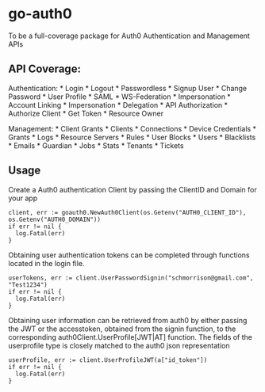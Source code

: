 # go-auth0
To be a full-coverage package for Auth0 Authentication and Management APIs

## API Coverage:

  Authentication:
    * Login
    * Logout
    * Passwordless
    * Signup User
    * Change Password
    * User Profile
    * SAML
    * WS-Federation
    * Impersonation
    * Account Linking
    * Impersonation
    * Delegation
    * API Authorization
        * Authorize Client
        * Get Token
        * Resource Owner

  Management:
    * Client Grants
    * Clients
    * Connections
    * Device Credentials
    * Grants
    * Logs
    * Resource Servers
    * Rules
    * User Blocks
    * Users
    * Blacklists
    * Emails
    * Guardian
    * Jobs
    * Stats
    * Tenants
    * Tickets

## Usage

Create a Auth0 authentication Client by passing the ClientID and Domain for your app
```
client, err := goauth0.NewAuth0Client(os.Getenv("AUTH0_CLIENT_ID"), os.Getenv("AUTH0_DOMAIN"))
if err != nil {
  log.Fatal(err)
}
```

Obtaining user authentication tokens can be completed through functions located in
the login file.
```
userTokens, err := client.UserPasswordSignin("schmorrison@gmail.com", "Test1234")
if err != nil {
  log.Fatal(err)
}
```

Obtaining user information can be retrieved from auth0 by either passing the JWT or the accesstoken,
obtained from the signin function, to the corresponding auth0Client.UserProfile[JWT|AT] function.
The fields of the userprofile type is closely matched to the auth0 json representation
```
userProfile, err := client.UserProfileJWT(a["id_token"])
if err != nil {
  log.Fatal(err)
}
```
